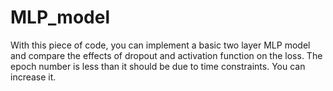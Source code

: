 # MLP_model
With this piece of code, you can implement a basic two layer MLP model and compare the effects of dropout and activation function on the loss. The epoch number is less than it should be due to time constraints. You can increase it.
